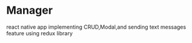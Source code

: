 # Manager
react native app implementing CRUD,Modal,and sending text messages feature using redux library
